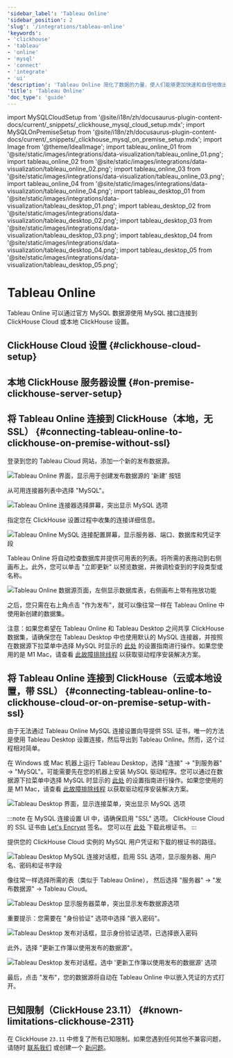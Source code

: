 ```yaml
---
'sidebar_label': 'Tableau Online'
'sidebar_position': 2
'slug': '/integrations/tableau-online'
'keywords':
- 'clickhouse'
- 'tableau'
- 'online'
- 'mysql'
- 'connect'
- 'integrate'
- 'ui'
'description': 'Tableau Online 简化了数据的力量，使人们能够更加快速和自信地做出决策，随时随地。'
'title': 'Tableau Online'
'doc_type': 'guide'
---
```


import MySQLCloudSetup from '@site/i18n/zh/docusaurus-plugin-content-docs/current/_snippets/_clickhouse_mysql_cloud_setup.mdx';
import MySQLOnPremiseSetup from '@site/i18n/zh/docusaurus-plugin-content-docs/current/_snippets/_clickhouse_mysql_on_premise_setup.mdx';
import Image from '@theme/IdealImage';
import tableau_online_01 from '@site/static/images/integrations/data-visualization/tableau_online_01.png';
import tableau_online_02 from '@site/static/images/integrations/data-visualization/tableau_online_02.png';
import tableau_online_03 from '@site/static/images/integrations/data-visualization/tableau_online_03.png';
import tableau_online_04 from '@site/static/images/integrations/data-visualization/tableau_online_04.png';
import tableau_desktop_01 from '@site/static/images/integrations/data-visualization/tableau_desktop_01.png';
import tableau_desktop_02 from '@site/static/images/integrations/data-visualization/tableau_desktop_02.png';
import tableau_desktop_03 from '@site/static/images/integrations/data-visualization/tableau_desktop_03.png';
import tableau_desktop_04 from '@site/static/images/integrations/data-visualization/tableau_desktop_04.png';
import tableau_desktop_05 from '@site/static/images/integrations/data-visualization/tableau_desktop_05.png';


# Tableau Online

Tableau Online 可以通过官方 MySQL 数据源使用 MySQL 接口连接到 ClickHouse Cloud 或本地 ClickHouse 设置。

## ClickHouse Cloud 设置 {#clickhouse-cloud-setup}
<MySQLCloudSetup />

## 本地 ClickHouse 服务器设置 {#on-premise-clickhouse-server-setup}
<MySQLOnPremiseSetup />

## 将 Tableau Online 连接到 ClickHouse（本地，无 SSL） {#connecting-tableau-online-to-clickhouse-on-premise-without-ssl}

登录到您的 Tableau Cloud 网站，添加一个新的发布数据源。

<Image size="md" img={tableau_online_01} alt="Tableau Online 界面，显示用于创建发布数据源的 '新建' 按钮" border />
<br/>

从可用连接器列表中选择 "MySQL"。

<Image size="md" img={tableau_online_02} alt="Tableau Online 连接器选择屏幕，突出显示 MySQL 选项" border />
<br/>

指定您在 ClickHouse 设置过程中收集的连接详细信息。

<Image size="md" img={tableau_online_03} alt="Tableau Online MySQL 连接配置屏幕，显示服务器、端口、数据库和凭证字段" border />
<br/>

Tableau Online 将自动检查数据库并提供可用表的列表。将所需的表拖动到右侧画布上。此外，您可以单击 "立即更新" 以预览数据，并微调检查到的字段类型或名称。

<Image size="md" img={tableau_online_04} alt="Tableau Online 数据源页面，左侧显示数据库表，右侧画布上带有拖放功能" border />
<br/>

之后，您只需在右上角点击 "作为发布"，就可以像往常一样在 Tableau Online 中使用新创建的数据集。

注意：如果您希望在 Tableau Online 和 Tableau Desktop 之间共享 ClickHouse 数据集，请确保您在 Tableau Desktop 中也使用默认的 MySQL 连接器，并按照在数据源下拉菜单中选择 MySQL 时显示的 [此处](https://www.tableau.com/support/drivers) 的设置指南进行操作。如果您使用的是 M1 Mac，请查看 [此故障排除线程](https://community.tableau.com/s/question/0D58b0000Ar6OhvCQE/unable-to-install-mysql-driver-for-m1-mac) 以获取驱动程序安装解决方案。

## 将 Tableau Online 连接到 ClickHouse（云或本地设置，带 SSL） {#connecting-tableau-online-to-clickhouse-cloud-or-on-premise-setup-with-ssl}

由于无法通过 Tableau Online MySQL 连接设置向导提供 SSL 证书，唯一的方法是使用 Tableau Desktop 设置连接，然后导出到 Tableau Online。然而，这个过程相对简单。

在 Windows 或 Mac 机器上运行 Tableau Desktop，选择 "连接" -> "到服务器" -> "MySQL"。可能需要先在您的机器上安装 MySQL 驱动程序。您可以通过在数据源下拉菜单中选择 MySQL 时显示的 [此处](https://www.tableau.com/support/drivers) 的设置指南进行操作。如果您使用的是 M1 Mac，请查看 [此故障排除线程](https://community.tableau.com/s/question/0D58b0000Ar6OhvCQE/unable-to-install-mysql-driver-for-m1-mac) 以获取驱动程序安装解决方案。

<Image size="md" img={tableau_desktop_01} alt="Tableau Desktop 界面，显示连接菜单，突出显示 MySQL 选项" border />
<br/>

:::note
在 MySQL 连接设置 UI 中，请确保启用 "SSL" 选项。 
ClickHouse Cloud 的 SSL 证书由 [Let's Encrypt](https://letsencrypt.org/certificates/) 签名。 
您可以在 [此处](https://letsencrypt.org/certs/isrgrootx1.pem) 下载此根证书。
:::

提供您的 ClickHouse Cloud 实例的 MySQL 用户凭证和下载的根证书的路径。

<Image size="sm" img={tableau_desktop_02} alt="Tableau Desktop MySQL 连接对话框，启用 SSL 选项，显示服务器、用户名、密码和证书字段" border />
<br/>

像往常一样选择所需的表（类似于 Tableau Online），
然后选择 "服务器" -> "发布数据源" -> Tableau Cloud。

<Image size="md" img={tableau_desktop_03} alt="Tableau Desktop 显示服务器菜单，突出显示发布数据源选项" border />
<br/>

重要提示：您需要在 "身份验证" 选项中选择 "嵌入密码"。

<Image size="md" img={tableau_desktop_04} alt="Tableau Desktop 发布对话框，显示身份验证选项，已选择嵌入密码" border />
<br/>

此外，选择 "更新工作簿以使用发布的数据源"。

<Image size="sm" img={tableau_desktop_05} alt="Tableau Desktop 发布对话框，选中 '更新工作簿以使用发布的数据源' 选项" border />
<br/>

最后，点击 "发布"，您的数据源将自动在 Tableau Online 中以嵌入凭证的方式打开。

## 已知限制（ClickHouse 23.11） {#known-limitations-clickhouse-2311}

在 ClickHouse `23.11` 中修复了所有已知限制。如果您遇到任何其他不兼容问题，请随时 [联系我们](https://clickhouse.com/company/contact) 或创建一个 [新问题](https://github.com/ClickHouse/ClickHouse/issues)。
